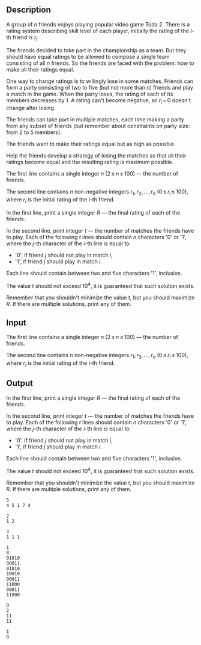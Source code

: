 ## Description

<div><p>A group of <span class="tex-span"><i>n</i></span> friends enjoys playing popular video game Toda 2. There is a rating system describing skill level of each player, initially the rating of the <span class="tex-span"><i>i</i></span>-th friend is <span class="tex-span"><i>r</i><sub class="lower-index"><i>i</i></sub></span>.</p><p>The friends decided to take part in the championship as a team. But they should have equal ratings to be allowed to compose a single team consisting of all <span class="tex-span"><i>n</i></span> friends. So the friends are faced with the problem: how to make all their ratings equal.</p><p>One way to change ratings is to willingly lose in some matches. Friends can form a party consisting of <span class="tex-font-style-bf">two</span> to <span class="tex-font-style-bf">five</span> (but not more than <span class="tex-span"><i>n</i></span>) friends and play a match in the game. When the party loses, the rating of each of its members decreases by <span class="tex-span">1</span>. A rating can't become negative, so <span class="tex-span"><i>r</i><sub class="lower-index"><i>i</i></sub> = 0</span> doesn't change after losing.</p><p>The friends can take part in multiple matches, each time making a party from any subset of friends (but remember about constraints on party size: from <span class="tex-span">2</span> to <span class="tex-span">5</span> members).</p><p>The friends want to make their ratings equal but as high as possible.</p><p>Help the friends develop a strategy of losing the matches so that all their ratings become equal and the resulting rating is maximum possible.</p></div><div class="input-specification"><p>The first line contains a single integer <span class="tex-span"><i>n</i></span> (<span class="tex-span">2 ≤ <i>n</i> ≤ 100</span>) — the number of friends.</p><p>The second line contains <span class="tex-span"><i>n</i></span> non-negative integers <span class="tex-span"><i>r</i><sub class="lower-index">1</sub>, <i>r</i><sub class="lower-index">2</sub>, ..., <i>r</i><sub class="lower-index"><i>n</i></sub></span> (<span class="tex-span">0 ≤ <i>r</i><sub class="lower-index"><i>i</i></sub> ≤ 100</span>), where <span class="tex-span"><i>r</i><sub class="lower-index"><i>i</i></sub></span> is the initial rating of the <span class="tex-span"><i>i</i></span>-th friend.</p></div><div class="output-specification"><p>In the first line, print a single integer <span class="tex-span"><i>R</i></span> — the final rating of each of the friends.</p><p>In the second line, print integer <span class="tex-span"><i>t</i></span> — the number of matches the friends have to play. Each of the following <span class="tex-span"><i>t</i></span> lines should contain <span class="tex-span"><i>n</i></span> characters '<span class="tex-font-style-tt">0</span>' or '<span class="tex-font-style-tt">1</span>', where the <span class="tex-span"><i>j</i></span>-th character of the <span class="tex-span"><i>i</i></span>-th line is equal to:</p><ul> <li> '<span class="tex-font-style-tt">0</span>', if friend <span class="tex-span"><i>j</i></span> should not play in match <span class="tex-span"><i>i</i></span>, </li><li> '<span class="tex-font-style-tt">1</span>', if friend <span class="tex-span"><i>j</i></span> should play in match <span class="tex-span"><i>i</i></span>. </li></ul><p>Each line should contain between two and five characters '<span class="tex-font-style-tt">1</span>', inclusive.</p><p>The value <span class="tex-span"><i>t</i></span> should not exceed <span class="tex-span">10<sup class="upper-index">4</sup></span>, it is guaranteed that such solution exists. </p><p>Remember that you shouldn't minimize the value <span class="tex-span"><i>t</i></span>, but you should maximize <span class="tex-span"><i>R</i></span>. If there are multiple solutions, print any of them.</p></div>

## Input

<p>The first line contains a single integer <span class="tex-span"><i>n</i></span> (<span class="tex-span">2 ≤ <i>n</i> ≤ 100</span>) — the number of friends.</p><p>The second line contains <span class="tex-span"><i>n</i></span> non-negative integers <span class="tex-span"><i>r</i><sub class="lower-index">1</sub>, <i>r</i><sub class="lower-index">2</sub>, ..., <i>r</i><sub class="lower-index"><i>n</i></sub></span> (<span class="tex-span">0 ≤ <i>r</i><sub class="lower-index"><i>i</i></sub> ≤ 100</span>), where <span class="tex-span"><i>r</i><sub class="lower-index"><i>i</i></sub></span> is the initial rating of the <span class="tex-span"><i>i</i></span>-th friend.</p>

## Output

<p>In the first line, print a single integer <span class="tex-span"><i>R</i></span> — the final rating of each of the friends.</p><p>In the second line, print integer <span class="tex-span"><i>t</i></span> — the number of matches the friends have to play. Each of the following <span class="tex-span"><i>t</i></span> lines should contain <span class="tex-span"><i>n</i></span> characters '<span class="tex-font-style-tt">0</span>' or '<span class="tex-font-style-tt">1</span>', where the <span class="tex-span"><i>j</i></span>-th character of the <span class="tex-span"><i>i</i></span>-th line is equal to:</p><ul> <li> '<span class="tex-font-style-tt">0</span>', if friend <span class="tex-span"><i>j</i></span> should not play in match <span class="tex-span"><i>i</i></span>, </li><li> '<span class="tex-font-style-tt">1</span>', if friend <span class="tex-span"><i>j</i></span> should play in match <span class="tex-span"><i>i</i></span>. </li></ul><p>Each line should contain between two and five characters '<span class="tex-font-style-tt">1</span>', inclusive.</p><p>The value <span class="tex-span"><i>t</i></span> should not exceed <span class="tex-span">10<sup class="upper-index">4</sup></span>, it is guaranteed that such solution exists. </p><p>Remember that you shouldn't minimize the value <span class="tex-span"><i>t</i></span>, but you should maximize <span class="tex-span"><i>R</i></span>. If there are multiple solutions, print any of them.</p>





```input1
5
4 5 1 7 4

```




```input2
2
1 2

```




```input3
3
1 1 1

```




```output1
1
8
01010
00011
01010
10010
00011
11000
00011
11000

```




```output2
0
2
11
11

```




```output3
1
0

```


